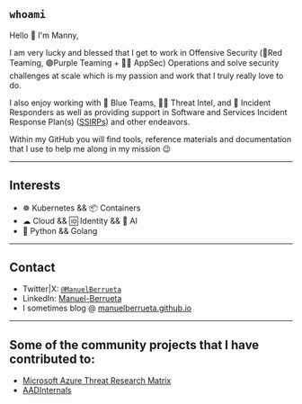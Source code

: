 ## `whoami`
Hello 👋 I'm Manny,   
     
I am very lucky and blessed that I get to work in Offensive Security (🔴Red Teaming, 🟣Purple Teaming + 👨‍💻 AppSec) Operations and solve security challenges at scale which is my passion and work that I truly really love to do.  

I also enjoy working with 🔵 Blue Teams, 🕵️‍♂️ Threat Intel, and 👻 Incident Responders as well as providing support in Software and Services Incident Response Plan(s) ([SSIRPs](https://msrc.microsoft.com/blog/2019/06/inside-the-msrc-anatomy-of-a-ssirp-incident/)) and other endeavors.  

Within my GitHub you will find tools, reference materials and documentation that I use to help me along in my mission 😉

---    
## Interests
-  ☸ Kubernetes && 📦 Containers
- ☁ Cloud && 🆔 Identity && 🤖 AI
- 🐍 Python && Golang

---    
## Contact
- Twitter|X: [`@ManuelBerrueta`](https://twitter.com/ManuelBerrueta)    
- LinkedIn: [Manuel-Berrueta](https://www.linkedin.com/in/manuel-berrueta/)
- I sometimes blog @ [manuelberrueta.github.io](https://manuelberrueta.github.io/)

---   
## Some of the community projects that I have contributed to:
- [Microsoft Azure Threat Research Matrix](https://aka.ms/ATRM)
- [AADInternals](https://github.com/Gerenios/AADInternals)
    
<!---
ManuelBerrueta/ManuelBerrueta is a ✨ special ✨ repository because its `README.md` (this file) appears on your GitHub profile.
You can click the Preview link to take a look at your changes.
--->

